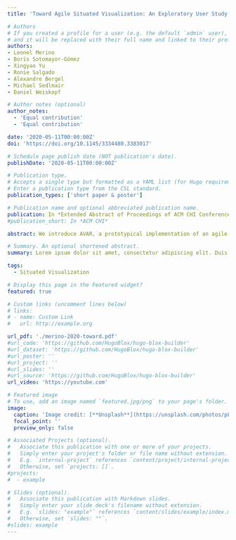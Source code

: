 ```yaml
---
title: 'Toward Agile Situated Visualization: An Exploratory User Study'

# Authors
# If you created a profile for a user (e.g. the default `admin` user), write the username (folder name) here
# and it will be replaced with their full name and linked to their profile.
authors:
- Leonel Merino
- Boris Sotomayor-Gómez
- Xingyao Yu
- Ronie Salgado
- Alexandre Bergel
- Michael Sedlmair
- Daniel Weiskopf

# Author notes (optional)
author_notes:
  - 'Equal contribution'
  - 'Equal contribution'

date: '2020-05-11T00:00:00Z'
doi: 'https://doi.org/10.1145/3334480.3383017'

# Schedule page publish date (NOT publication's date).
publishDate: '2020-05-11T00:00:00Z'

# Publication type.
# Accepts a single type but formatted as a YAML list (for Hugo requirements).
# Enter a publication type from the CSL standard.
publication_types: ['short paper & poster']

# Publication name and optional abbreviated publication name.
publication: In *Extended Abstract of Proceedings of ACM CHI Conference on Human Factors in Computing Systems (ACM CHI' EA)*
#publication_short: In *ACM CHI*

abstract: We introduce AVAR, a prototypical implementation of an agile situated visualization (SV) toolkit targeting liveness, integration, and expressiveness. We report on results of an exploratory study with AVAR and seven expert users. In it, participants wore a Microsoft HoloLens device and used a Bluetooth keyboard to program a visualization script for a given dataset. To support our analysis, we (i) video recorded sessions, (ii) tracked users' interactions, and (iii) collected data of participants' impressions. Our prototype confirms that agile SV is feasible. That is, liveness boosted participants' engagement when programming an SV, and so, the sessions were highly interactive and participants were willing to spend much time using our toolkit (i.e., median ≥ 1.5 hours). Participants used our integrated toolkit to deal with data transformations, visual mappings, and view transformations without leaving the immersive environment. Finally, participants benefited from our expressive toolkit and employed multiple of the available features when programming an SV.

# Summary. An optional shortened abstract.
summary: Lorem ipsum dolor sit amet, consectetur adipiscing elit. Duis posuere tellus ac convallis placerat. Proin tincidunt magna sed ex sollicitudin condimentum.

tags:
  - Situated Visualization

# Display this page in the Featured widget?
featured: true

# Custom links (uncomment lines below)
# links:
# - name: Custom Link
#   url: http://example.org

url_pdf: './merino-2020-toward.pdf'
#url_code: 'https://github.com/HugoBlox/hugo-blox-builder'
#url_dataset: 'https://github.com/HugoBlox/hugo-blox-builder'
#url_poster: ''
#url_project: ''
#url_slides: ''
#url_source: 'https://github.com/HugoBlox/hugo-blox-builder'
url_video: 'https://youtube.com'

# Featured image
# To use, add an image named `featured.jpg/png` to your page's folder.
image:
  caption: 'Image credit: [**Unsplash**](https://unsplash.com/photos/pLCdAaMFLTE)'
  focal_point: ''
  preview_only: false

# Associated Projects (optional).
#   Associate this publication with one or more of your projects.
#   Simply enter your project's folder or file name without extension.
#   E.g. `internal-project` references `content/project/internal-project/index.md`.
#   Otherwise, set `projects: []`.
#projects:
#  - example

# Slides (optional).
#   Associate this publication with Markdown slides.
#   Simply enter your slide deck's filename without extension.
#   E.g. `slides: "example"` references `content/slides/example/index.md`.
#   Otherwise, set `slides: ""`.
#slides: example
---
```


<!-- {{% callout note %}}
Click the _Cite_ button above to demo the feature to enable visitors to import publication metadata into their reference management software.
{{% /callout %}}

{{% callout note %}}
Create your slides in Markdown - click the _Slides_ button to check out the example.
{{% /callout %}}

Add the publication's **full text** or **supplementary notes** here. You can use rich formatting such as including [code, math, and images](https://docs.hugoblox.com/content/writing-markdown-latex/). -->
